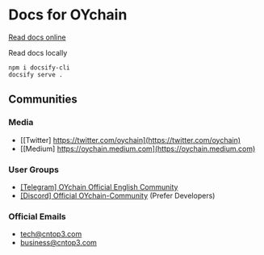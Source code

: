 # Docs for OYchain

[Read docs online](http://docs.cntop3.com)

Read docs locally
```
npm i docsify-cli
docsify serve .
```

## Communities

### Media
- [[Twitter] https://twitter.com/oychain](https://twitter.com/oychain)
- [[Medium] https://oychain.medium.com](https://oychain.medium.com)

### User Groups
- [[Telegram] OYchain Official English Community](https://t.me/oychainEnglishCommunity)
- [[Discord] Official OYchain-Community](https://discord.gg/H5ucJydSyd) (Prefer Developers)

### Official Emails
- [tech@cntop3.com](mailto:tech@cntop3.com)
- [business@cntop3.com](mailto:business@cntop3.com)
